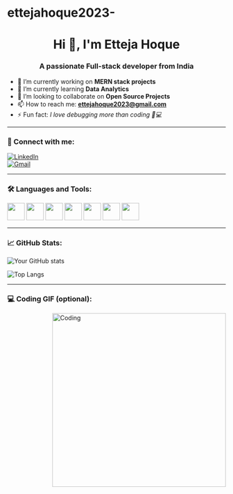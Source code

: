 # ettejahoque2023-
<h1 align="center">Hi 👋, I'm Etteja Hoque</h1>
<h3 align="center">A passionate Full-stack developer from India</h3>

- 🔭 I’m currently working on **MERN stack projects**
- 🌱 I’m currently learning **Data Analytics**
- 👯 I’m looking to collaborate on **Open Source Projects**
- 📫 How to reach me: **ettejahoque2023@gmail.com**
- ⚡ Fun fact: *I love debugging more than coding 🐛💻*

---

### 🔗 Connect with me:
[![LinkedIn](https://img.shields.io/badge/LinkedIn-blue?logo=linkedin)](https://www.linkedin.com/in/your-linkedin/)  
[![Gmail](https://img.shields.io/badge/Gmail-red?logo=gmail&logoColor=white)](mailto:ettejahoque2023@gmail.com)

---

### 🛠️ Languages and Tools:
<p>
  <img src="https://cdn.jsdelivr.net/gh/devicons/devicon/icons/javascript/javascript-original.svg" width="40"/>
  <img src="https://cdn.jsdelivr.net/gh/devicons/devicon/icons/react/react-original.svg" width="40"/>
  <img src="https://cdn.jsdelivr.net/gh/devicons/devicon/icons/nodejs/nodejs-original.svg" width="40"/>
  <img src="https://cdn.jsdelivr.net/gh/devicons/devicon/icons/express/express-original.svg" width="40"/>
  <img src="https://cdn.jsdelivr.net/gh/devicons/devicon/icons/mongodb/mongodb-original.svg" width="40"/>
  <img src="https://cdn.jsdelivr.net/gh/devicons/devicon/icons/html5/html5-original.svg" width="40"/>
  <img src="https://cdn.jsdelivr.net/gh/devicons/devicon/icons/css3/css3-original.svg" width="40"/>
</p>

---

### 📈 GitHub Stats:
![Your GitHub stats](https://github-readme-stats.vercel.app/api?username=ettejahoque2023&show_icons=true&theme=tokyonight)

![Top Langs](https://github-readme-stats.vercel.app/api/top-langs/?username=ettejahoque2023&layout=compact&theme=tokyonight)

---

### 💻 Coding GIF (optional):
<img align="right" alt="Coding" width="400" src="https://cdn.dribbble.com/users/1162077/screenshots/3848914/programmer.gif">

